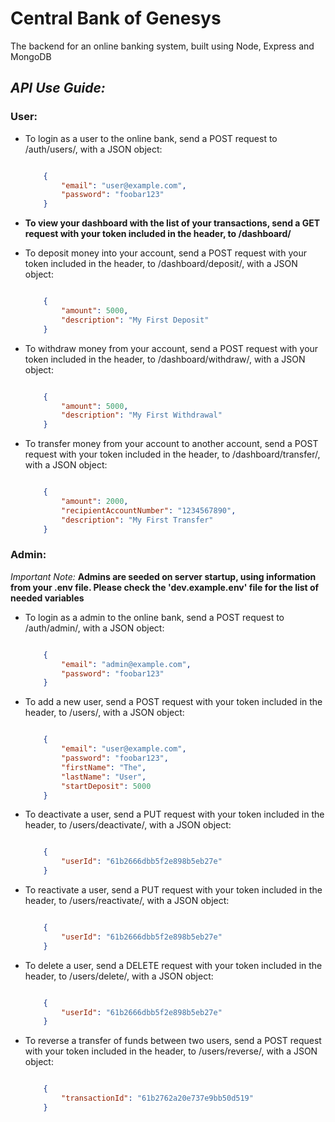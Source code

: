 # Central Bank of Genesys

The backend for an online banking system, built using Node, Express and MongoDB

## *API Use Guide:*

### **User:**

* To login as a user to the online bank, send a POST request to /auth/users/, with a JSON object:

    ``` JSON

        {
            "email": "user@example.com",
            "password": "foobar123"
        }

    ```

* **To view your dashboard with the list of your transactions, send a GET request with your token included in the header, to /dashboard/**

* To deposit money into your account, send a POST request with your token included in the header, to /dashboard/deposit/, with a JSON object:

    ``` JSON

        {
            "amount": 5000,
            "description": "My First Deposit"
        }

    ```

* To withdraw money from your account, send a POST request with your token included in the header, to /dashboard/withdraw/, with a JSON object:

    ``` JSON

        {
            "amount": 5000,
            "description": "My First Withdrawal"
        }

    ```

* To transfer money from your account to another account, send a POST request with your token included in the header, to /dashboard/transfer/, with a JSON object:

    ``` JSON

        {
            "amount": 2000,
            "recipientAccountNumber": "1234567890",
            "description": "My First Transfer"
        }

    ```

### **Admin:**

*Important Note:* **Admins are seeded on server startup, using information from your .env file. Please check the 'dev.example.env' file for the list of needed variables**

* To login as a admin to the online bank, send a POST request to /auth/admin/, with a JSON object:

    ``` JSON

        {
            "email": "admin@example.com",
            "password": "foobar123"
        }

    ```

* To add a new user, send a POST request with your token included in the header, to /users/, with a JSON object:

    ``` JSON

        {
            "email": "user@example.com",
            "password": "foobar123",
            "firstName": "The",
            "lastName": "User",
            "startDeposit": 5000
        }

    ```

* To deactivate a user, send a PUT request with your token included in the header, to /users/deactivate/, with a JSON object:

    ``` JSON

        {
            "userId": "61b2666dbb5f2e898b5eb27e"
        }

    ```

* To reactivate a user, send a PUT request with your token included in the header, to /users/reactivate/, with a JSON object:

    ``` JSON

        {
            "userId": "61b2666dbb5f2e898b5eb27e"
        }

    ```

* To delete a user, send a DELETE request with your token included in the header, to /users/delete/, with a JSON object:

    ``` JSON

        {
            "userId": "61b2666dbb5f2e898b5eb27e"
        }

    ```

* To reverse a transfer of funds between two users, send a POST request with your token included in the header, to /users/reverse/, with a JSON object:

    ``` JSON

        {
            "transactionId": "61b2762a20e737e9bb50d519"
        }

    ```
